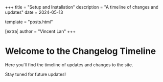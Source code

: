 +++
title = "Setup and Installation"
description = "A timeline of changes and updates"
date = 2024-05-13

template = "posts.html"

[extra]
author = "Vincent Lan"
+++

# Welcome to the Changelog Timeline

Here you'll find the timeline of updates and changes to the site.

Stay tuned for future updates!

